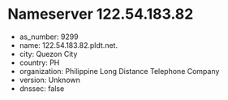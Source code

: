 # Nameserver 122.54.183.82

* as_number: 9299
* name: 122.54.183.82.pldt.net.
* city: Quezon City
* country: PH
* organization: Philippine Long Distance Telephone Company
* version: Unknown
* dnssec: false
